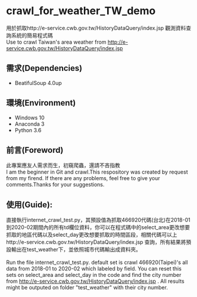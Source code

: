 # crawl_for_weather_TW_demo
用於抓取http://e-service.cwb.gov.tw/HistoryDataQuery/index.jsp 觀測資料查詢系統的簡易程式碼<br>
Use to crawl Taiwan's area weather from http://e-service.cwb.gov.tw/HistoryDataQuery/index.jsp 

## 需求(Dependencies)
* BeatifulSoup 4.0up

## 環境(Environment)
* Windows 10<br>
* Anaconda 3<br>
* Python 3.6

## 前言(Foreword)
此專案應友人需求而生，初窺爬蟲，還請不吝指教<br>
I am the beginner in Git and crawl.This respository was created by request from my firend.
If there are any problems, feel free to give your comments.Thanks for your suggestions.

## 使用(Guide):
直接執行internet_crawl_test.py，其預設值為抓取466920代碼(台北)在2018-01到2020-02期間內的所有td欄位資料，你可以在程式碼中的select_area更改想要抓取的地區代碼以及select_day更改想要抓取的時間區段，相關代碼可以上http://e-service.cwb.gov.tw/HistoryDataQuery/index.jsp 查詢，所有結果將預設輸出在test_weather下，並依照城市代碼輸出成資料夾。<br><br>
Run the file internet_crawl_test.py. default set is crawl 466920(Taipei)'s all data from 2018-01 to 2020-02 which labeled by <td> field. You can reset this sets on select_area and select_day in the code and find the city number from http://e-service.cwb.gov.tw/HistoryDataQuery/index.jsp . All results might be outputed on folder "test_weather" with their city number.
